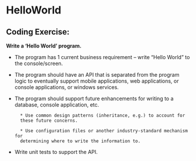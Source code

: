 # HelloWorld

## Coding Exercise:

**Write a ‘Hello World’ program.**

* The program has 1 current business requirement – write “Hello World” to
the console/screen.

* The program should have an API that is separated from the program logic
to eventually support mobile applications, web applications, or console
applications, or windows services.

* The program should support future enhancements for writing to a
database, console application, etc.

        * Use common design patterns (inheritance, e.g.) to account for
        these future concerns.

        * Use configuration files or another industry-standard mechanism for
        determining where to write the information to.

* Write unit tests to support the API.
